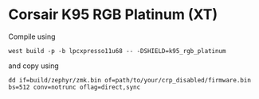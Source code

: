 # Corsair K95 RGB Platinum (XT)

Compile using 

``west build -p -b lpcxpresso11u68 -- -DSHIELD=k95_rgb_platinum``

and copy using

``dd if=build/zephyr/zmk.bin of=path/to/your/crp_disabled/firmware.bin bs=512 conv=notrunc oflag=direct,sync``
